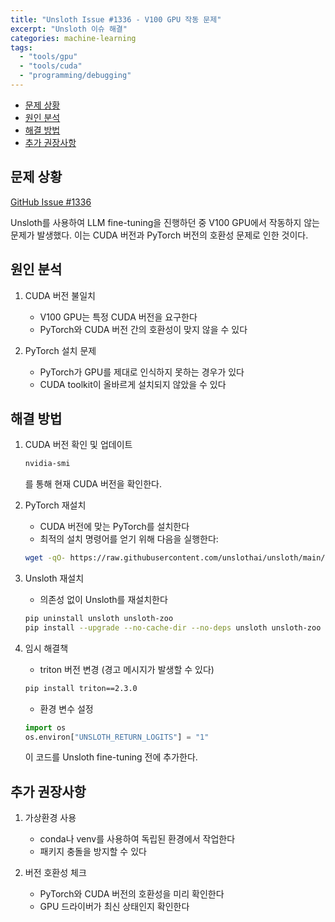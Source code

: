 ```yaml
---
title: "Unsloth Issue #1336 - V100 GPU 작동 문제"
excerpt: "Unsloth 이슈 해결"
categories: machine-learning
tags:
  - "tools/gpu"
  - "tools/cuda"
  - "programming/debugging"
---
```


<!-- TOC -->

- [문제 상황](#%EB%AC%B8%EC%A0%9C-%EC%83%81%ED%99%A9)
- [원인 분석](#%EC%9B%90%EC%9D%B8-%EB%B6%84%EC%84%9D)
- [해결 방법](#%ED%95%B4%EA%B2%B0-%EB%B0%A9%EB%B2%95)
- [추가 권장사항](#%EC%B6%94%EA%B0%80-%EA%B6%8C%EC%9E%A1%EC%82%AC%ED%95%AD)

<!-- /TOC -->
## 문제 상황
[GitHub Issue #1336](https://github.com/unslothai/unsloth/issues/1336)

Unsloth를 사용하여 LLM fine-tuning을 진행하던 중 V100 GPU에서 작동하지 않는 문제가 발생했다. 이는 CUDA 버전과 PyTorch 버전의 호환성 문제로 인한 것이다.

## 원인 분석

1. CUDA 버전 불일치
   - V100 GPU는 특정 CUDA 버전을 요구한다
   - PyTorch와 CUDA 버전 간의 호환성이 맞지 않을 수 있다

2. PyTorch 설치 문제
   - PyTorch가 GPU를 제대로 인식하지 못하는 경우가 있다
   - CUDA toolkit이 올바르게 설치되지 않았을 수 있다

## 해결 방법

1. CUDA 버전 확인 및 업데이트
   ```bash
   nvidia-smi
   ```
   를 통해 현재 CUDA 버전을 확인한다.

2. PyTorch 재설치
   - CUDA 버전에 맞는 PyTorch를 설치한다
   - 최적의 설치 명령어를 얻기 위해 다음을 실행한다:
   ```bash
   wget -qO- https://raw.githubusercontent.com/unslothai/unsloth/main/unsloth/_auto_install.py | python -
   ```

3. Unsloth 재설치
   - 의존성 없이 Unsloth를 재설치한다
   ```bash
   pip uninstall unsloth unsloth-zoo
   pip install --upgrade --no-cache-dir --no-deps unsloth unsloth-zoo
   ```

4. 임시 해결책
   - triton 버전 변경 (경고 메시지가 발생할 수 있다)
   ```bash
   pip install triton==2.3.0
   ```
   
   - 환경 변수 설정
   ```python
   import os
   os.environ["UNSLOTH_RETURN_LOGITS"] = "1"
   ```
   이 코드를 Unsloth fine-tuning 전에 추가한다.

## 추가 권장사항

1. 가상환경 사용
   - conda나 venv를 사용하여 독립된 환경에서 작업한다
   - 패키지 충돌을 방지할 수 있다

2. 버전 호환성 체크
   - PyTorch와 CUDA 버전의 호환성을 미리 확인한다
   - GPU 드라이버가 최신 상태인지 확인한다